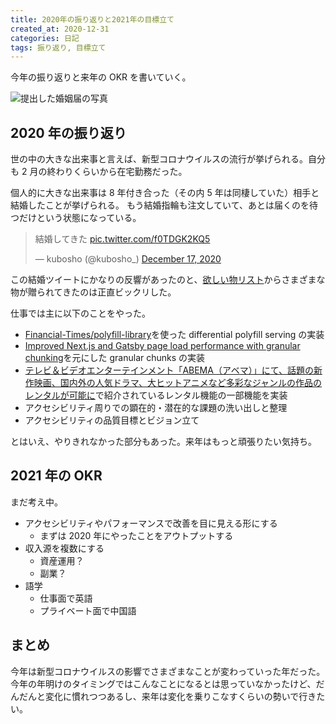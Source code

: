 ```yaml
---
title: 2020年の振り返りと2021年の目標立て
created_at: 2020-12-31
categories: 日記
tags: 振り返り, 目標立て
---
```


今年の振り返りと来年の OKR を書いていく。

![提出した婚姻届の写真](https://res.cloudinary.com/kubosho/image/upload/c_scale,w_1200/v1609417559/marriage.jpg)

## 2020 年の振り返り

世の中の大きな出来事と言えば、新型コロナウイルスの流行が挙げられる。自分も 2 月の終わりくらいから在宅勤務だった。

個人的に大きな出来事は 8 年付き合った（その内 5 年は同棲していた）相手と結婚したことが挙げられる。
もう結婚指輪も注文していて、あとは届くのを待つだけという状態になっている。

<blockquote class="twitter-tweet"><p lang="ja" dir="ltr">結婚してきた <a href="https://t.co/f0TDGK2KQ5">pic.twitter.com/f0TDGK2KQ5</a></p>&mdash; kubosho (@kubosho_) <a href="https://twitter.com/kubosho_/status/1339464307810074624?ref_src=twsrc%5Etfw">December 17, 2020</a></blockquote>

この結婚ツイートにかなりの反響があったのと、[欲しい物リスト](https://www.amazon.jp/hz/wishlist/ls/2GJ4WDKLYFOPU?ref_=wl_share)からさまざまな物が贈られてきたのは正直ビックリした。

仕事では主に以下のことをやった。

- [Financial-Times/polyfill-library](https://github.com/Financial-Times/polyfill-library)を使った differential polyfill serving の実装
- [Improved Next.js and Gatsby page load performance with granular chunking](https://web.dev/granular-chunking-nextjs/)を元にした granular chunks の実装
- [テレビ＆ビデオエンターテインメント「ABEMA（アベマ）」にて、話題の新作映画、国内外の人気ドラマ、大ヒットアニメなど多彩なジャンルの作品のレンタルが可能に](https://www.cyberagent.co.jp/news/detail/id=25533)で紹介されているレンタル機能の一部機能を実装
- アクセシビリティ周りでの顕在的・潜在的な課題の洗い出しと整理
- アクセシビリティの品質目標とビジョン立て

とはいえ、やりきれなかった部分もあった。来年はもっと頑張りたい気持ち。

## 2021 年の OKR

まだ考え中。

- アクセシビリティやパフォーマンスで改善を目に見える形にする
  - まずは 2020 年にやったことをアウトプットする
- 収入源を複数にする
  - 資産運用？
  - 副業？
- 語学
  - 仕事面で英語
  - プライベート面で中国語

## まとめ

今年は新型コロナウイルスの影響でさまざまなことが変わっていった年だった。
今年の年明けのタイミングではこんなことになるとは思っていなかったけど、だんだんと変化に慣れつつあるし、来年は変化を乗りこなすくらいの勢いで行きたい。
